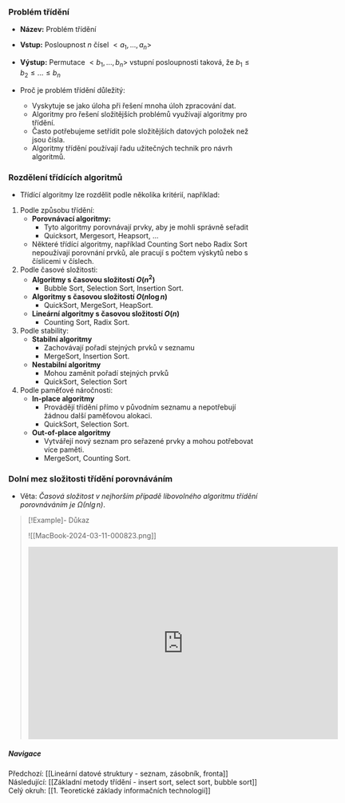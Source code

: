 ### Problém třídění
- **Název:** Problém třídění
- **Vstup:** Posloupnost $n$ čísel $<a_{1}, ..., a_{n}>$
- **Výstup:** Permutace $<b_{1}, ..., b_{n}>$ vstupní posloupnosti taková, že $b_{1} \leq b_{2} \leq ... \leq b_{n}$

- Proč je problém třídění důležitý:
	- Vyskytuje se jako úloha při řešení mnoha úloh zpracování dat.
	- Algoritmy pro řešení složitějších problémů využívají algoritmy pro třídění.
	- Často potřebujeme setřídit pole složitějších datových položek než jsou čísla.
	- Algoritmy třídění používají řadu užitečných technik pro návrh algoritmů.

### Rozdělení třídících algoritmů
- Třídící algoritmy lze rozdělit podle několika kritérií, například:
1. Podle způsobu třídění:
	- **Porovnávací algoritmy:**
		- Tyto algoritmy porovnávají prvky, aby je mohli správně seřadit
		- Quicksort, Mergesort, Heapsort, ...
	- Některé třídící algoritmy, například Counting Sort nebo Radix Sort nepoužívají porovnání prvků, ale pracují s počtem výskytů nebo s číslicemi v číslech.
2. Podle časové složitosti:
	- **Algoritmy s časovou složitostí $O(n^{2})$**
		- Bubble Sort, Selection Sort, Insertion Sort.
	- **Algoritmy s časovou složitostí $O(n \log n)$**
		- QuickSort, MergeSort, HeapSort.
	- **Lineární algoritmy s časovou složitostí $O(n)$**
		- Counting Sort, Radix Sort.
3. Podle stability:
	- **Stabilní algoritmy**
		- Zachovávají pořadí stejných prvků v seznamu
		- MergeSort, Insertion Sort.
	- **Nestabilní algoritmy**
		- Mohou zaměnit pořadí stejných prvků
		- QuickSort, Selection Sort
4. Podle paměťové náročnosti:
	- **In-place algoritmy**
		- Provádějí třídění přímo v původním seznamu a nepotřebují žádnou další paměťovou alokaci.
		- QuickSort, Selection Sort.
	- **Out-of-place algoritmy**
		- Vytvářejí nový seznam pro seřazené prvky a mohou potřebovat více paměti.
		- MergeSort, Counting Sort.

### Dolní mez složitosti třídění porovnáváním
- Věta: *Časová složitost v nejhorším případě libovolného algoritmu třídění porovnáváním je $\Omega (n \lg n)$*.
>[!Example]- Důkaz
>
>![[MacBook-2024-03-11-000823.png]]
><iframe width="620" height="385" src="https://www.youtube.com/embed/WffUZk1pgXE?si=29P2ErxedVnQXbwz" title="YouTube video player" frameborder="0" allow="accelerometer; autoplay; clipboard-write; encrypted-media; gyroscope; picture-in-picture; web-share" referrerpolicy="strict-origin-when-cross-origin" allowfullscreen></iframe>

##### Navigace
Předchozí:  [[Lineární datové struktury - seznam, zásobník, fronta]]
Následující: [[Základní metody třídění - insert sort, select sort, bubble sort]]
Celý okruh: [[1. Teoretické základy informačních technologií]]
